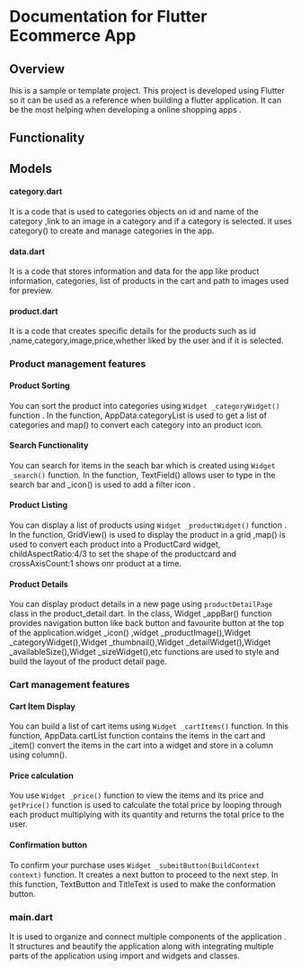 # Documentation for Flutter Ecommerce App
## Overview
Ihis is a sample or template project. This project is developed using Flutter so it can be used as a reference when building a flutter application. It can be the most helping when developing a online shopping apps .

## Functionality

## Models
#### category.dart
It is a code that is used to categories objects on id and name of the category ,link to an image in a category and if a category is selected. it uses category() to create and manage categories in the app.
#### data.dart
It is a code that stores information and data for the app like product information, categories, list of products in the cart and path to images used for preview.
#### product.dart
It is a code that creates specific details for the products such as id ,name,category,image,price,whether liked by the user and if it is selected.

### Product management features

#### Product Sorting
You can sort the product into categories using  ``Widget _categoryWidget()``  function . In the function, AppData.categoryList is used to get a list of categories and map() to convert each category into an product icon.
#### Search Functionality
You can search for items in the seach bar which is created using ``Widget _search()`` function. In the function, TextField() allows user to type in the search bar and _icon() is used to add a filter icon .
#### Product Listing
You can display a list of products using ``Widget _productWidget()`` function . In the function, GridView() is used to display the product in a grid ,map() is used to convert each product into a ProductCard widget, childAspectRatio:4/3 to set the shape of the productcard and crossAxisCount:1 shows onr product at a time.
#### Product Details
You can display product details in a new page using `` productDetailPage `` class in the product_detail.dart. In the class, Widget _appBar() function provides navigation button like back button and favourite button at the top of the application.widget _icon() ,widget _productImage(),Widget _categoryWidget(),Widget _thumbnail(),Widget _detailWidget(),Widget _availableSize(),Widget _sizeWidget(),etc functions are used to style and build the layout of the product detail page.

### Cart management features

#### Cart Item Display
You can build a list of cart items using ``Widget _cartItems()`` function. In this function, AppData.cartList function contains the items in the cart and _item() convert the items in the cart into a widget and store in a column using column().
#### Price calculation
You use ``Widget _price()`` function to view the items and its price and ``getPrice()`` function is used to calculate the total price by looping through each product multiplying with its quantity and returns the total price to the user.
#### Confirmation button
To confirm your purchase uses ``Widget _submitButton(BuildContext context)`` function. It creates a next button to proceed to the next step. In this function, TextButton and TitleText is used to make the conformation button.


### main.dart
It is used to organize and connect multiple components of the application . It structures and beautify the application along with integrating multiple parts of the application using import and widgets and classes.
